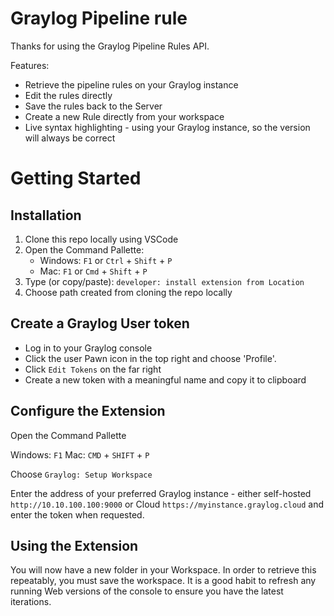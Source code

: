# Graylog Pipeline rule

Thanks for using the Graylog Pipeline Rules API. 

Features: 
* Retrieve the pipeline rules on your Graylog instance
* Edit the rules directly
* Save the rules back to the Server
* Create a new Rule directly from your workspace
* Live syntax highlighting - using your Graylog instance, so the version will always be correct


# Getting Started

## Installation

1. Clone this repo locally using VSCode
2. Open the Command Pallette:
    * Windows: `F1` or `Ctrl` + `Shift` + `P`
    * Mac: `F1` or `Cmd` + `Shift` + `P`
3. Type (or copy/paste): `developer: install extension from Location` 
4. Choose path created from cloning the repo locally

## Create a Graylog User token

* Log in to your Graylog console
* Click the user Pawn icon in the top right and choose 'Profile'.
* Click `Edit Tokens` on the far right
* Create a new token with a meaningful name and copy it to clipboard

## Configure the Extension

Open the Command Pallette

Windows: `F1`
Mac: `CMD` + `SHIFT` + `P`

Choose `Graylog: Setup Workspace`

Enter the address of your preferred Graylog instance - either self-hosted `http://10.10.100.100:9000` or Cloud `https://myinstance.graylog.cloud` and enter the token when requested. 

## Using the Extension

You will now have a new folder in your Workspace.  In order to retrieve this repeatably, you must save the workspace.  It is a good habit to refresh any running Web versions of the console to ensure you have the latest iterations.  
